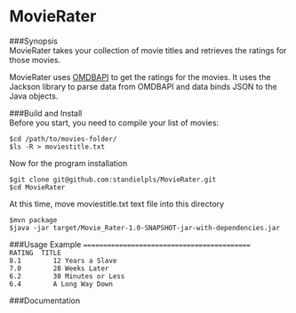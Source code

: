 # MovieRater

###Synopsis     
MovieRater takes your collection of movie titles and retrieves the ratings for those movies.    
     
MovieRater uses [OMDBAPI](https://www.omdbapi.com/) to get the ratings for the movies. 
It uses the Jackson library to parse data from OMDBAPI and data binds JSON to the Java objects.    
    
    
###Build and Install    
Before you start, you need to compile your list of movies:     
```
$cd /path/to/movies-folder/     
$ls -R > moviestitle.txt     
```
Now for the program installation
```
$git clone git@github.com:standielpls/MovieRater.git    
$cd MovieRater
```
At this time, move moviestitle.txt text file into this directory
```
$mvn package
$java -jar target/Movie_Rater-1.0-SNAPSHOT-jar-with-dependencies.jar
```

###Usage Example
`==========================================`     
`RATING  TITLE`     
`8.1		12 Years a Slave`    
`7.0		28 Weeks Later`          
`6.2		30 Minutes or Less`          
`6.4		A Long Way Down`     
         
         
###Documentation
